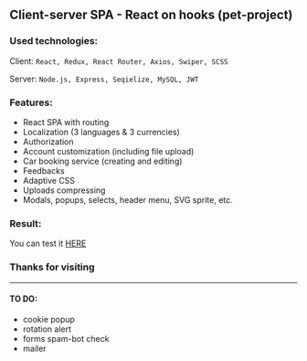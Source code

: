 ## Client-server SPA - React on hooks (pet-project)

### Used technologies:
Client:
`React, Redux, React Router, Axios, Swiper, SCSS`

Server:
`Node.js, Express, Seqielize, MySQL, JWT`

### Features:
- React SPA with routing
- Localization (3 languages & 3 currencies)
- Authorization
- Account customization (including file upload)
- Car booking service (creating and editing)
- Feedbacks
- Adaptive CSS
- Uploads compressing
- Modals, popups, selects, header menu, SVG sprite, etc.

### Result:
You can test it [HERE](https://kaa88.alwaysdata.net/react_car_rental)

### Thanks for visiting

---

#### TO DO:
- cookie popup
- rotation alert
- forms spam-bot check
- mailer

